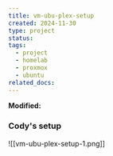 ```yaml
---
title: vm-ubu-plex-setup
created: 2024-11-30
type: project
status: 
tags:
  - project
  - homelab
  - proxmox
  - ubuntu
related_docs:
---
```

**Modified:**

### Cody's setup
![[vm-ubu-plex-setup-1.png]]
